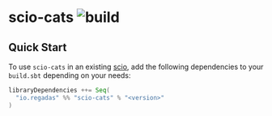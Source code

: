 # scio-cats ![build](https://github.com/regadas/scio-cats/workflows/ci/badge.svg)

## Quick Start

To use `scio-cats` in an existing [scio](https://github.com/spotify/scio), add the following dependencies to your `build.sbt` depending on your needs:

```scala
libraryDependencies ++= Seq(
  "io.regadas" %% "scio-cats" % "<version>"
)
```
